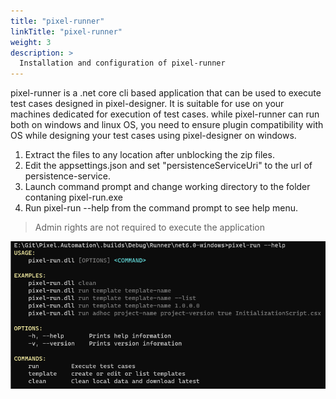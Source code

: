 ```yaml
---
title: "pixel-runner"
linkTitle: "pixel-runner"
weight: 3
description: >
  Installation and configuration of pixel-runner
---
```


pixel-runner is a .net core cli based application that can be used to execute test cases designed in pixel-designer. It is suitable for use on your machines dedicated for execution of test cases.
while pixel-runner can run both on windows and linux OS, you need to ensure plugin compatibility with OS while designing your test cases using pixel-designer on windows.

  1. Extract the files to any location after unblocking the zip files.
  2. Edit the appsettings.json and set "persistenceServiceUri" to the url of persistence-service.
  3. Launch command prompt and change working directory to the folder contaning pixel-run.exe
  4. Run pixel-run --help from the command prompt to see help menu. 

  > Admin rights are not required to execute the application

    
  ![](pixel-run.PNG)